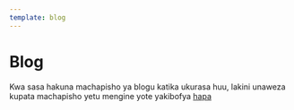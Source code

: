 ```yaml
---
template: blog
---
```

# Blog

Kwa sasa hakuna machapisho ya blogu katika ukurasa huu, lakini unaweza kupata machapisho yetu mengine yote yakibofya [hapa](peachbitcoin.com/blog)

